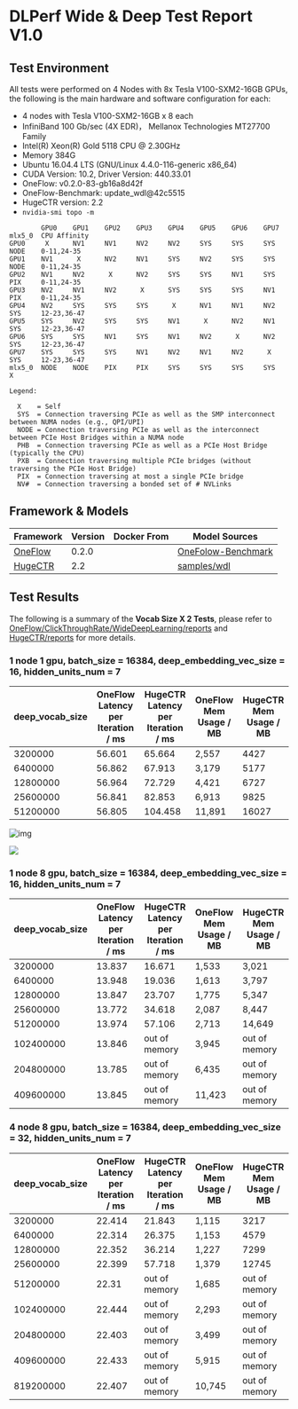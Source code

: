 # DLPerf Wide & Deep Test Report V1.0


## Test Environment

All tests were performed on 4 Nodes with 8x Tesla V100-SXM2-16GB GPUs, the following is the main hardware and software configuration for each:  

- 4 nodes with Tesla V100-SXM2-16GB x 8 each
- InfiniBand 100 Gb/sec (4X EDR)， Mellanox Technologies MT27700 Family
- Intel(R) Xeon(R) Gold 5118 CPU @ 2.30GHz
- Memory 384G
- Ubuntu 16.04.4 LTS (GNU/Linux 4.4.0-116-generic x86_64)
- CUDA Version: 10.2, Driver Version: 440.33.01
- OneFlow: v0.2.0-83-gb16a8d42f 
- OneFlow-Benchmark: update_wdl@42c5515
- HugeCTR version: 2.2
- `nvidia-smi topo -m`

```
        GPU0    GPU1    GPU2    GPU3    GPU4    GPU5    GPU6    GPU7    mlx5_0  CPU Affinity
GPU0     X      NV1     NV1     NV2     NV2     SYS     SYS     SYS     NODE    0-11,24-35
GPU1    NV1      X      NV2     NV1     SYS     NV2     SYS     SYS     NODE    0-11,24-35
GPU2    NV1     NV2      X      NV2     SYS     SYS     NV1     SYS     PIX     0-11,24-35
GPU3    NV2     NV1     NV2      X      SYS     SYS     SYS     NV1     PIX     0-11,24-35
GPU4    NV2     SYS     SYS     SYS      X      NV1     NV1     NV2     SYS     12-23,36-47
GPU5    SYS     NV2     SYS     SYS     NV1      X      NV2     NV1     SYS     12-23,36-47
GPU6    SYS     SYS     NV1     SYS     NV1     NV2      X      NV2     SYS     12-23,36-47
GPU7    SYS     SYS     SYS     NV1     NV2     NV1     NV2      X      SYS     12-23,36-47
mlx5_0  NODE    NODE    PIX     PIX     SYS     SYS     SYS     SYS      X

Legend:

  X    = Self
  SYS  = Connection traversing PCIe as well as the SMP interconnect between NUMA nodes (e.g., QPI/UPI)
  NODE = Connection traversing PCIe as well as the interconnect between PCIe Host Bridges within a NUMA node
  PHB  = Connection traversing PCIe as well as a PCIe Host Bridge (typically the CPU)
  PXB  = Connection traversing multiple PCIe bridges (without traversing the PCIe Host Bridge)
  PIX  = Connection traversing at most a single PCIe bridge
  NV#  = Connection traversing a bonded set of # NVLinks

```


## Framework & Models

| Framework | Version | Docker From |Model Sources|
| --------- | ------- | ----------- | ----------- |
|[OneFlow](https://github.com/Oneflow-Inc/oneflow/tree/v0.2.0)|0.2.0|             |[OneFolow-Benchmark](https://github.com/Oneflow-Inc/OneFlow-Benchmark/tree/v0.2.0/ClickThroughRate/WideDeepLearning)|
|[HugeCTR](https://github.com/NVIDIA/HugeCTR)| 2.2 ||[samples/wdl](https://github.com/NVIDIA/HugeCTR/tree/v2.2/samples/wdl)|

## Test Results
The following is a summary of the **Vocab Size X 2 Tests**, please refer to [OneFlow/ClickThroughRate/WideDeepLearning/reports](../OneFlow/ClickThroughRate/WideDeepLearning/reports) and [HugeCTR/reports](../HugeCTR/reports) for more details.

### 1 node 1 gpu, batch_size = 16384, deep_embedding_vec_size = 16, hidden_units_num = 7

| deep_vocab_size | OneFlow Latency per Iteration / ms | HugeCTR Latency per Iteration / ms | OneFlow Mem Usage / MB | HugeCTR Mem Usage / MB |
| --------------- | ---------------------------------- | ---------------------------------- | ---------------------- | ---------------------- |
| 3200000         | 56.601                             | 65.664                             | 2,557                  | 4427                   |
| 6400000         | 56.862                             | 67.913                             | 3,179                  | 5177                   |
| 12800000        | 56.964                             | 72.729                             | 4,421                  | 6727                   |
| 25600000        | 56.841                             | 82.853                             | 6,913                  | 9825                   |
| 51200000        | 56.805                             | 104.458                            | 11,891                 | 16027                  |

![img](C:\mygithub\DLPerf\reports\imgs\wdl_vecx2_1n1g_latency.png)

![](C:\mygithub\DLPerf\reports\imgs\wdl_vecx2_1n1g_mem.png)

### 1 node 8 gpu, batch_size = 16384, deep_embedding_vec_size = 16, hidden_units_num = 7

| deep_vocab_size | OneFlow Latency per Iteration / ms | HugeCTR Latency per Iteration / ms | OneFlow Mem Usage / MB | HugeCTR Mem Usage / MB |
| --------------- | ---------------------------------- | ---------------------------------- | ---------------------- | ---------------------- |
| 3200000   | 13.837 | 16.671 | 1,533  | 3,021  |
| 6400000   | 13.948 | 19.036 | 1,613  | 3,797  |
| 12800000  | 13.847 | 23.707 | 1,775  | 5,347  |
| 25600000  | 13.772 | 34.618 | 2,087  | 8,447  |
| 51200000  | 13.974 | 57.106 | 2,713  | 14,649 |
| 102400000 | 13.846 | out of memory | 3,945  | out of memory |
| 204800000 | 13.785 | out of memory | 6,435  | out of memory |
| 409600000 | 13.845 | out of memory | 11,423 | out of memory |

### 4 node 8 gpu, batch_size = 16384, deep_embedding_vec_size = 32, hidden_units_num = 7

| deep_vocab_size | OneFlow Latency per Iteration / ms | HugeCTR Latency per Iteration / ms | OneFlow Mem Usage / MB | HugeCTR Mem Usage / MB |
| --------------- | ---------------------------------- | ---------------------------------- | ---------------------- | ---------------------- |
| 3200000   | 22.414 | 21.843        | 1,115  | 3217          |
| 6400000   | 22.314 | 26.375        | 1,153  | 4579          |
| 12800000  | 22.352 | 36.214        | 1,227  | 7299          |
| 25600000  | 22.399 | 57.718        | 1,379  | 12745         |
| 51200000  | 22.31  | out of memory | 1,685  | out of memory |
| 102400000 | 22.444 | out of memory | 2,293  | out of memory |
| 204800000 | 22.403 | out of memory | 3,499  | out of memory |
| 409600000 | 22.433 | out of memory | 5,915  | out of memory |
| 819200000 | 22.407 | out of memory | 10,745 | out of memory |